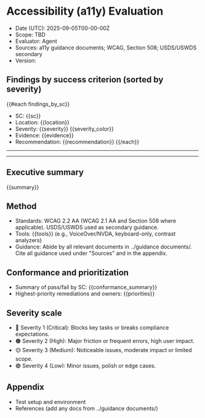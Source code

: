 # Accessibility (a11y) Evaluation

- Date (UTC): 2025-09-05T00-00-00Z
- Scope: TBD
- Evaluator: Agent
- Sources: a11y guidance documents; WCAG, Section 508; USDS/USWDS secondary
- Version: 

## Findings by success criterion (sorted by severity)
{{#each findings_by_sc}}
- SC: {{sc}}
- Location: {{location}}
- Severity: {{severity}} {{severity_color}}
- Evidence: {{evidence}}
- Recommendation: {{recommendation}}
{{/each}}


---
---


## Executive summary
{{summary}}

## Method
- Standards: WCAG 2.2 AA (WCAG 2.1 AA and Section 508 where applicable). USDS/USWDS used as secondary guidance.
- Tools: {{tools}} (e.g., VoiceOver/NVDA, keyboard-only, contrast analyzers)
- Guidance: Abide by all relevant documents in ../guidance documents/. Cite all guidance used under "Sources" and in the appendix.

## Conformance and prioritization
- Summary of pass/fail by SC: {{conformance_summary}}
- Highest-priority remediations and owners: {{priorities}}

## Severity scale
- 🔴 Severity 1 (Critical): Blocks key tasks or breaks compliance expectations.
- 🟠 Severity 2 (High): Major friction or frequent errors, high user impact.
- 🟡 Severity 3 (Medium): Noticeable issues, moderate impact or limited scope.
- 🟣 Severity 4 (Low): Minor issues, polish or edge cases.

## Appendix
- Test setup and environment
- References (add any docs from ../guidance documents/)

